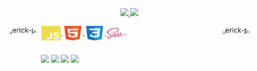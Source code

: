 <div align="center">
  <a href="https://github.com/erkjrg">
  <img height="160em" src="https://github-readme-stats.vercel.app/api?username=erkjrg&show_icons=true&theme=dark&include_all_commits=true&count_private=true"/>
  <img height="160em" src="https://github-readme-stats.vercel.app/api/top-langs/?username=erkjrg&layout=compact&langs_count=7&theme=dark"/>
    
</div>
<div style="display: inline_block"><br>
  <img align="center" alt="Erick-Js" height="30" width="40" src="https://raw.githubusercontent.com/devicons/devicon/master/icons/javascript/javascript-plain.svg">
  <img align="center" alt="Erick-HTML" height="30" width="40" src="https://raw.githubusercontent.com/devicons/devicon/master/icons/html5/html5-original.svg">
  <img align="center" alt="Erick-CSS" height="30" width="40" src="https://raw.githubusercontent.com/devicons/devicon/master/icons/css3/css3-original.svg">
   <img align="center" alt="Erick-CSS" height="30" width="40" src="https://raw.githubusercontent.com/devicons/devicon/master/icons/sass/sass-original.svg">
   <img align="right" alt="erick-pic" height="150" style="border-radius:50px;"
    src="https://cdn.discordapp.com/attachments/900538286207029248/909989269047758888/03_Original.png">
  <img align="left" alt="erick-pic" height="150" style="border-radius:50px;"
    src="https://cdn.discordapp.com/attachments/900538286207029248/909989818338009108/01_Original.png">
  
</div>
  
  ##
 
<div> 
  <a href="https://instagram.com/erkjrg" target="_blank"><img src="https://img.shields.io/badge/-Instagram-%23E4405F?style=for-the-badge&logo=instagram&logoColor=white" target="_blank"></a>
  <a href="https://www.behance.net/erkjrg" target="_blank"><img src="https://img.shields.io/badge/-Behance-%230077B5?style=for-the-badge&logo=Behance&logoColor=white" target="_blank"></a>
 	<a href="https://www.twitch.tv/erkjrg" target="_blank"><img src="https://img.shields.io/badge/Twitch-9146FF?style=for-the-badge&logo=twitch&logoColor=white" target="_blank"></a>
  <a href = "mailto:contato.erickjorge@gmail.com"><img src="https://img.shields.io/badge/-Gmail-%23333?style=for-the-badge&logo=gmail&logoColor=white" target="_blank"></a>
</div>
